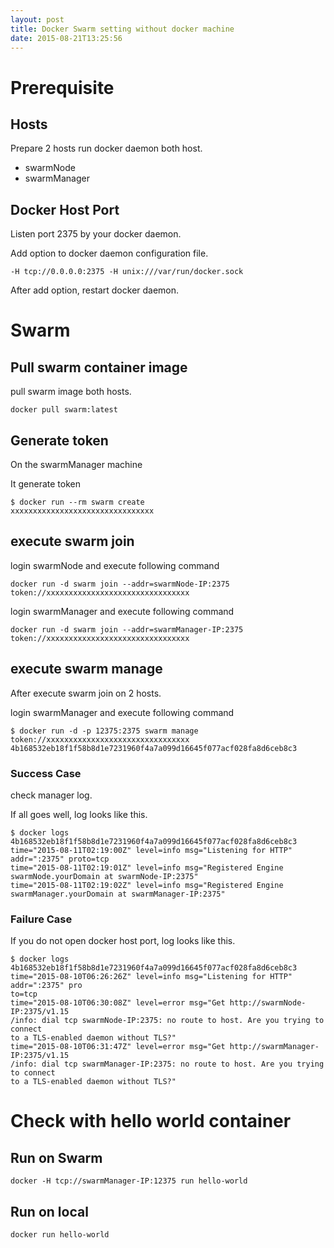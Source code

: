 ```yaml
---
layout: post
title: Docker Swarm setting without docker machine
date: 2015-08-21T13:25:56
---
```



# Prerequisite

## Hosts

Prepare 2 hosts run docker daemon both host.
* swarmNode
* swarmManager

## Docker Host Port

Listen port 2375 by your docker daemon.

Add option to docker daemon configuration file.

```
-H tcp://0.0.0.0:2375 -H unix:///var/run/docker.sock
```

After add option, restart docker daemon.

# Swarm

## Pull swarm container image

pull swarm image both hosts.

```
docker pull swarm:latest
```

## Generate token

On the swarmManager machine

It generate token

```
$ docker run --rm swarm create
xxxxxxxxxxxxxxxxxxxxxxxxxxxxxxxx
```
## execute swarm join

login swarmNode and execute following command

```
docker run -d swarm join --addr=swarmNode-IP:2375 token://xxxxxxxxxxxxxxxxxxxxxxxxxxxxxxxx
```

login swarmManager and execute following command

```
docker run -d swarm join --addr=swarmManager-IP:2375 token://xxxxxxxxxxxxxxxxxxxxxxxxxxxxxxxx
```

## execute swarm manage

After execute swarm join on 2 hosts.

login swarmManager and execute following command

```
$ docker run -d -p 12375:2375 swarm manage token://xxxxxxxxxxxxxxxxxxxxxxxxxxxxxxxx
4b168532eb18f1f58b8d1e7231960f4a7a099d16645f077acf028fa8d6ceb8c3
```

### Success Case

check manager log.

If all goes well, log looks like this.

```
$ docker logs 4b168532eb18f1f58b8d1e7231960f4a7a099d16645f077acf028fa8d6ceb8c3
time="2015-08-11T02:19:00Z" level=info msg="Listening for HTTP" addr=":2375" proto=tcp
time="2015-08-11T02:19:01Z" level=info msg="Registered Engine swarmNode.yourDomain at swarmNode-IP:2375"
time="2015-08-11T02:19:02Z" level=info msg="Registered Engine swarmManager.yourDomain at swarmManager-IP:2375"
```

### Failure Case

If you do not open docker host port, log looks like this.

```
$ docker logs 4b168532eb18f1f58b8d1e7231960f4a7a099d16645f077acf028fa8d6ceb8c3
time="2015-08-10T06:26:26Z" level=info msg="Listening for HTTP" addr=":2375" pro
to=tcp
time="2015-08-10T06:30:08Z" level=error msg="Get http://swarmNode-IP:2375/v1.15
/info: dial tcp swarmNode-IP:2375: no route to host. Are you trying to connect
to a TLS-enabled daemon without TLS?"
time="2015-08-10T06:31:47Z" level=error msg="Get http://swarmManager-IP:2375/v1.15
/info: dial tcp swarmManager-IP:2375: no route to host. Are you trying to connect
to a TLS-enabled daemon without TLS?"
```


# Check with hello world container

## Run on Swarm

```
docker -H tcp://swarmManager-IP:12375 run hello-world
```

## Run on local

```
docker run hello-world
```
